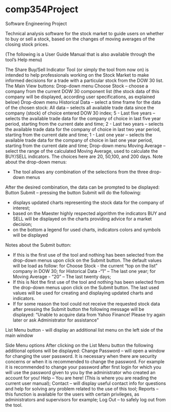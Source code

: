 # comp354Project
Software Engineering Project

 Technical analysis software for the stock market to guide users on whether to buy or sell a stock, based on the changes of moving averages of the closing stock prices.
 
 (The following is a User Guide Manual that is also available through the tool’s Help menu)

The Share Buy/Sell Indicator Tool (or simply the tool from now on) is intended to help professionals working on the Stock Market to make informed decisions for a trade with a particular stock from the DOW 30 list.
The Main View buttons:
Drop-down menu Choose Stock – choose a company from the current DOW 30 component list (the stock data of this company will be displayed, according user specifications, as explained below)
Drop-down menu Historical Data – select a time frame for the data of the chosen stock:
All data – selects all available trade data since the company (stock) of choice entered DOW 30 index;
5 - Last five years – selects the available trade data for the company of choice in last five year period, starting from the current date and time;
2 - Last two years – selects the available trade data for the company of choice in last two year period, starting from the current date and time;
1 - Last one year   – selects the available trade data for the company of choice in last one year period, starting from the current date and time;
Drop-down menu Moving Average – select the range of the calculated Moving Average, used to calculate the BUY/SELL indicators.
The choices here are 20, 50,100, and 200 days.
Note about the drop-down menus: 
-	The tool allows any combination of the selections from the three drop-down menus

After the desired combination, the data can be prompted to be displayed:
Button Submit – pressing the button Submit will do the following:
-	displays updated charts representing the stock data for the company of interest;
-	based on the Maester highly respected algorithm the indicators BUY and SELL will be displayed on the charts providing advice for a market decision;
-	on the bottom a legend for used charts, indicators colors and symbols will be displayed


Notes about the Submit button:
-	If this is the first use of the tool and nothing has been selected from the drop-down menus upon click on the Submit button. The default values will be load as follow:
	for Choose Stock      - the current “top on the list” company in DOW 30;
	for Historical Data   -“1” – The last one year;
	for Moving Average - “20” – The last twenty days;
-	If this is Not the first use of the tool and nothing has been selected from the drop-down menus upon click on the Submit button. The last used values will be used for creating and displaying updated charts and indicators.
-	If for some reason the tool could not receive the requested stock data after pressing the Submit button the following message will be displayed:
        			“Unable to acquire data from Yahoo Finance!
				Please try again later or ask Administrator for assistance"

List Menu button - will display an additional list menu on the left side of the main window

Side Menu options
After clicking on the List Menu button the following additional options will be displayed:
	Change Password – will open a window for changing the user password. It is necessary when there are security concerns or when it is recommended to change the password. For example it is recommended to change your password after first login for which you will use the password given to you by the administrator who created an account for you!
	Help – You are here! (This is where you are reading the current user manual);
	Contact – will display useful contact info for questions and help for solving any problem related to the use of this tool;
	Reports – this function is available for the users with certain privileges, as administrators and supervisors for example;
	Log Out – to safely log out from the tool.



